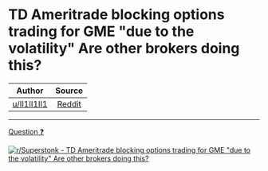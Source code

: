 TD Ameritrade blocking options trading for GME "due to the volatility" Are other brokers doing this?
====================================================================================================

| Author       | Source       | 
| :-------------: |:-------------:|
|  [u/Il1Il1Il1](https://www.reddit.com/user/Il1Il1Il1/) | [Reddit](https://www.reddit.com/r/Superstonk/comments/o9iufr/td_ameritrade_blocking_options_trading_for_gme/) | 

---

[Question ❓](https://www.reddit.com/r/Superstonk/search?q=flair_name%3A%22Question%20%E2%9D%93%22&restrict_sr=1)

[![r/Superstonk - TD Ameritrade blocking options trading for GME "due to the volatility" Are other brokers doing this?](https://i.redd.it/sq6m8nudxz771.jpg)](https://i.redd.it/sq6m8nudxz771.jpg)
